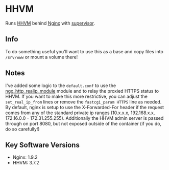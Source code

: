 # HHVM

Runs [HHVM](http://hhvm.com/) behind [Nginx](http://nginx.org/) with [supervisor](http://supervisord.org/).

## Info

To do something useful you'll want to use this as a base and copy files into
`/srv/www` or mount a volume there!

## Notes

I've added some logic to the `default.conf` to use the [ngx_http_realip_module](http://nginx.org/en/docs/http/ngx_http_realip_module.html)
module and to relay the proxied HTTPS status to HHVM. If you want to make this more restrictive,
you can adjust the `set_real_ip_from` lines or remove the `fastcgi_param HTTPS` line as needed.
By default, nginx is setup to use the X-Forwarded-For header if the request comes from any
of the standard private ip ranges (10.x.x.x, 192.168.x.x, 172.16.0.0 - 172.31.255.255). Additionally
the HHVM admin server is passed through on port 8080, but not exposed outside of the container (if you
do, do so carefully!)

## Key Software Versions

* Nginx: 1.9.2
* HHVM: 3.7.2
